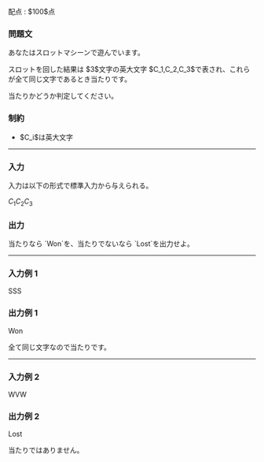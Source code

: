 
<div>

<span>

<span>

<p>
配点 : $100$点
</p>

<div>

<section>

### **問題文**

<p>
あなたはスロットマシーンで遊んでいます。
</p>

<p>
スロットを回した結果は $3$文字の英大文字 $C_1,C_2,C_3$で表され、これらが全て同じ文字であるとき当たりです。
</p>

<p>
当たりかどうか判定してください。
</p>

</section>

</div>

<div>

<section>

### **制約**

<ul>

<li>
$C_i$は英大文字
</li>

</ul>

</section>

</div>

---

<div>

<div>

<section>

### **入力**

<p>
入力は以下の形式で標準入力から与えられる。
</p>

<div>

$C_1 C_2 C_3$
</div>

</section>

</div>

<div>

<section>

### **出力**

<p>
当たりなら `Won`を、当たりでないなら `Lost`を出力せよ。
</p>

</section>

</div>

</div>

---

<div>

<section>

### **入力例 1**

<div>

SSS

</div>

</section>

</div>

<div>

<section>

### **出力例 1**

<div>

Won

</div>

<p>
全て同じ文字なので当たりです。
</p>

</section>

</div>

---

<div>

<section>

### **入力例 2**

<div>

WVW

</div>

</section>

</div>

<div>

<section>

### **出力例 2**

<div>

Lost

</div>

<p>
当たりではありません。
</p>

</section>

</div>

</span>

</span>

</div>
